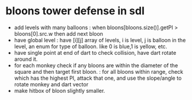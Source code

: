 # bloons tower defense in sdl

- add levels with many balloons
  : when bloons[bloons.size()].getPI > bloons[0].src.w then add next bloon
- have global level
  : have [i][j] array of levels, i is level, j is balloon in the level, an enum for type of balloon. like 0 is blue,1 is yellow, etc.
- have single point at end of dart to check collision, have dart rotate around it.
- for each monkey check if any bloons are within the diameter of the square and then target first bloon.
  : for all bloons within range, check which has the highest PI, attack that one, and use the slope/angle to rotate monkey and dart vector
- make hitbox of bloon slightly smaller.
